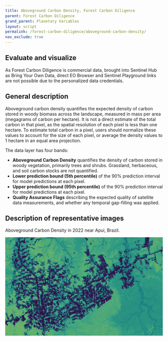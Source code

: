 ```yaml
---
title: Aboveground Carbon Density, Forest Carbon Diligence
parent: Forest Carbon Diligence
grand_parent: Planetary Variables
layout: script
permalink: /forest-carbon-diligence/aboveground-carbon-density/
nav_exclude: true
---
```



## Evaluate and visualize

As Forest Carbon Diligence is commercial data, brought into Sentinel Hub as Bring Your Own Data, direct EO Browser and Sentinel Playground links are not possible due to the personalized data credentials.   

## General description

Aboveground carbon density quantifies the expected density of carbon stored in woody biomass across the
landscape, measured in mass per area (megagrams of carbon per hectare). It is not a direct estimate of the total
carbon in that pixel, as the spatial resolution of each pixel is less than one hectare. To estimate total carbon in a
pixel, users should normalize these values to account for the size of each pixel, or average the density values to 1
hectare in an equal area projection. 

The data layer has four bands:
 - **Aboveground Carbon Density** quantifies the density of carbon stored in woody vegetation,
primarily trees and shrubs. Grassland, herbaceous, and soil carbon stocks are not quantified.
 - **Lower prediction bound (5th percentile)** of the 90% prediction interval for model predictions at each pixel. 
 - **Upper prediction bound (95th percentile)** of the 90% prediction interval for model predictions at each pixel. 
 - **Quality Assurance Flags** describing the expected quality of satellite data measurements, and
whether any temporal gap-filling was applied.

## Description of representative images

Aboveground Carbon Density in 2022 near Apui, Brazil.

![Aboveground Carbon Density Example](fig/abovegroundcarbon.jpg)